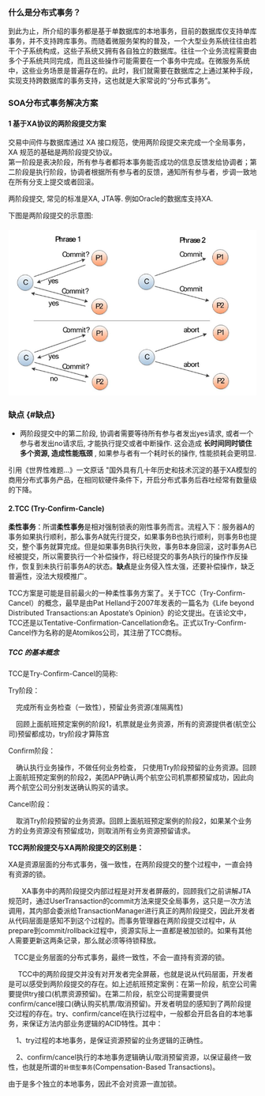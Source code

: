 ### 什么是分布式事务？

到此为止，所介绍的事务都是基于单数据库的本地事务，目前的数据库仅支持单库事务，并不支持跨库事务。而随着微服务架构的普及，一个大型业务系统往往由若干个子系统构成，这些子系统又拥有各自独立的数据库。往往一个业务流程需要由多个子系统共同完成，而且这些操作可能需要在一个事务中完成。在微服务系统中，这些业务场景是普遍存在的。此时，我们就需要在数据库之上通过某种手段，实现支持跨数据库的事务支持，这也就是大家常说的“分布式事务”。

### SOA分布式事务解决方案

#### 1 基于XA协议的两阶段提交方案

交易中间件与数据库通过 XA 接口规范，使用两阶段提交来完成一个全局事务， XA 规范的基础是两阶段提交协议。  
第一阶段是表决阶段，所有参与者都将本事务能否成功的信息反馈发给协调者；第二阶段是执行阶段，协调者根据所有参与者的反馈，通知所有参与者，步调一致地在所有分支上提交或者回滚。

两阶段提交, 常见的标准是XA, JTA等. 例如Oracle的数据库支持XA.

下图是两阶段提交的示意图:

#### ![](/assets/import1.png)

### 缺点 {#缺点}

* 两阶段提交中的第二阶段, 协调者需要等待所有参与者发出yes请求, 或者一个参与者发出no请求后, 才能执行提交或者中断操作. 这会造成
  **长时间同时锁住多个资源, 造成性能瓶颈**
  , 如果参与者有一个耗时长的操作, 性能损耗会更明显.

引用《世界性难题...》一文原话 "国外具有几十年历史和技术沉淀的基于XA模型的商用分布式事务产品，在相同软硬件条件下，开启分布式事务后吞吐经常有数量级的下降。

#### 2.TCC \(Try-Confirm-Cancle\)

**柔性事务**：所谓**柔性事务**是相对强制锁表的刚性事务而言。流程入下：服务器A的事务如果执行顺利，那么事务A就先行提交，如果事务B也执行顺利，则事务B也提交，整个事务就算完成。但是如果事务B执行失败，事务B本身回滚，这时事务A已经被提交，所以需要执行一个补偿操作，将已经提交的事务A执行的操作作反操作，恢复到未执行前事务A的状态。**缺点**是业务侵入性太强，还要补偿操作，缺乏普遍性，没法大规模推广。

TCC方案是可能是目前最火的一种柔性事务方案了。关于TCC（Try-Confirm-Cancel）的概念，最早是由Pat Helland于2007年发表的一篇名为《Life beyond Distributed Transactions:an Apostate’s Opinion》的论文提出。在该论文中，TCC还是以Tentative-Confirmation-Cancellation命名。正式以Try-Confirm-Cancel作为名称的是Atomikos公司，其注册了TCC商标。

##### TCC 的基本概念

TCC是Try-Confirm-Cancel的简称:

Try阶段：

    完成所有业务检查（一致性），预留业务资源\(准隔离性\)

    回顾上面航班预定案例的阶段1，机票就是业务资源，所有的资源提供者\(航空公司\)预留都成功，try阶段才算陈宫

Confirm阶段：

    确认执行业务操作，不做任何业务检查， 只使用Try阶段预留的业务资源。回顾上面航班预定案例的阶段2，美团APP确认两个航空公司机票都预留成功，因此向两个航空公司分别发送确认购买的请求。

Cancel阶段：

    取消Try阶段预留的业务资源。回顾上面航班预定案例的阶段2，如果某个业务方的业务资源没有预留成功，则取消所有业务资源预留请求。 

**TCC两阶段提交与XA两阶段提交的区别是：**

XA是资源层面的分布式事务，强一致性，在两阶段提交的整个过程中，一直会持有资源的锁。

       XA事务中的两阶段提交内部过程是对开发者屏蔽的，回顾我们之前讲解JTA规范时，通过UserTransaction的commit方法来提交全局事务，这只是一次方法调用，其内部会委派给TransactionManager进行真正的两阶段提交，因此开发者从代码层面是感知不到这个过程的。而事务管理器在两阶段提交过程中，从prepare到commit/rollback过程中，资源实际上一直都是被加锁的。如果有其他人需要更新这两条记录，那么就必须等待锁释放。

   TCC是业务层面的分布式事务，最终一致性，不会一直持有资源的锁。

     TCC中的两阶段提交并没有对开发者完全屏蔽，也就是说从代码层面，开发者是可以感受到两阶段提交的存在。如上述航班预定案例：在第一阶段，航空公司需要提供try接口\(机票资源预留\)。在第二阶段，航空公司提需要提供confirm/cancel接口\(确认购买机票/取消预留\)。开发者明显的感知到了两阶段提交过程的存在。try、confirm/cancel在执行过程中，一般都会开启各自的本地事务，来保证方法内部业务逻辑的ACID特性。其中：

    1、try过程的本地事务，是保证资源预留的业务逻辑的正确性。

    2、confirm/cancel执行的本地事务逻辑确认/取消预留资源，以保证最终一致性，也就是所谓的`补偿型事务`\(Compensation-Based Transactions\)。

由于是多个独立的本地事务，因此不会对资源一直加锁。







